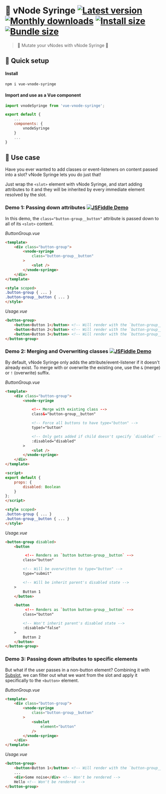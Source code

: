 # :syringe: vNode Syringe [![Latest version](https://badgen.net/npm/v/vue-vnode-syringe)](https://npm.im/vue-vnode-syringe) [![Monthly downloads](https://badgen.net/npm/dm/vue-vnode-syringe)](https://npm.im/vue-vnode-syringe) [![Install size](https://packagephobia.now.sh/badge?p=vue-vnode-syringe)](https://packagephobia.now.sh/result?p=vue-vnode-syringe) [![Bundle size](https://badgen.net/bundlephobia/minzip/vue-vnode-syringe)](https://bundlephobia.com/result?p=vue-vnode-syringe)
> 🧬 Mutate your vNodes with vNode Syringe 💉

## :rocket: Quick setup
#### Install
```sh
npm i vue-vnode-syringe
```

#### Import and use as a Vue component
```js
import vnodeSyringe from 'vue-vnode-syringe';

export default {
	...
	components: {
		vnodeSyringe
	}
	...
}
```

## :beginner: Use case
Have you ever wanted to add classes or event-listeners on content passed into a slot? vNode Syringe lets you do just that!

Just wrap the `<slot>` element with vNode Syringe, and start adding attributes to it and they will be inherited by every immediate element resolved by the slot.

### Demo 1: Passing down attributes [![JSFiddle Demo](https://img.shields.io/badge/JSFiddle-Open%20Demo-blue/?logo=jsfiddle&logoColor=lightblue)](https://jsfiddle.net/hirokiosame/k4wyuq9o/)
In this demo, the `class="button-group__button"` attribute is passed down to all of its `<slot>` content.

_ButtonGroup.vue_
```html
<template>
	<div class="button-group">
		<vnode-syringe
			class="button-group__button"
		>
			<slot />
		</vnode-syringe>
	</div>
</template>

<style scoped>
.button-group { ... }
.button-group__button { ... }
</style>
```

_Usage.vue_
```html
<button-group>
	<button>Button 1</button> <!-- Will render with the `button-group__button` class -->
	<button>Button 2</button> <!-- Will render with the `button-group__button` class -->
	<button>Button 3</button> <!-- Will render with the `button-group__button` class -->
</button-group>
```

### Demo 2: Merging and Overwriting classes [![JSFiddle Demo](https://img.shields.io/badge/JSFiddle-Open%20Demo-blue/?logo=jsfiddle&logoColor=lightblue)](https://jsfiddle.net/hirokiosame/9qpygc8w/)
By default, vNode Syringe only adds the attribute/event-listener if it doesn't already exist. To merge with or overwrite the existing one, use the  `&` (merge) or `!` (overwrite) suffix.

_ButtonGroup.vue_
```html
<template>
	<div class="button-group">
		<vnode-syringe

			<!-- Merge with existing class -->
			class&="button-group__button"

			<!-- Force all buttons to have type="button" -->
			type!="button"

			<!-- Only gets added if child doesn't specify `disabled` -->
			:disabled="disabled"
		>
			<slot />
		</vnode-syringe>
	</div>
</template>

<script>
export default {
	props: {
		disabled: Boolean
	}
};
</script>

<style scoped>
.button-group { ... }
.button-group__button { ... }
</style>
```

_Usage.vue_
```html
<button-group disabled>
	<button

		 <!-- Renders as `button button-group__button` -->
		class="button"

		<!-- Will be overwritten to type="button" -->
		type="submit"

		<!-- Will be inherit parent's disabled state -->
	>
		Button 1
	</button>

	<button
		 <!-- Renders as `button button-group__button` -->
		class="button"

		<!-- Won't inherit parent's disabled state -->
		:disabled="false"
	>
		Button 2
	</button>
</button-group>
```

### Demo 3: Passing down attributes to specific elements
But what if the user passes in a non-button element? Combining it with [Subslot](https://github.com/privatenumber/vue-subslot), we can filter out what we want from the slot and apply it specifically to the `<button>` element.

_ButtonGroup.vue_
```html
<template>
	<div class="button-group">
		<vnode-syringe
			class="button-group__button"
		>
			<subslot
				element="button"
			/>
		</vnode-syringe>
	</div>
</template>
```

_Usage.vue_
```html
<button-group>
	<button>Button 1</button> <!-- Will render with the `button-group__button` class -->
	...
	<div>Some noise</div> <!-- Won't be rendered -->
	Hello <!-- Won't be rendered -->
</button-group>
```
